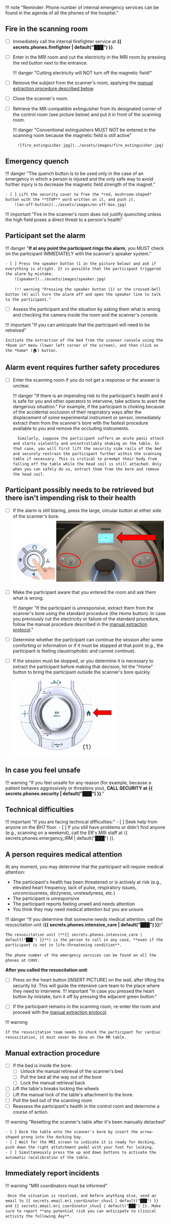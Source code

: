 !!! note "Reminder: Phone number of internal emergency services can be found in the agenda of all the phones of the hospital."

## Fire in the scanning room
- [ ] Immediately call the internal firefighter service at **{{ secrets.phones.firefighter | default("███") }}**.
- [ ] Enter in the MRI room and cut the electricity in the MRI room by pressing the red button next to the entrance.

    !!! danger "Cutting electricity will NOT turn off the magnetic field!"

- [ ] Remove the subject from the scanner's room, applying the [manual extraction procedure described below](#manual-extraction-procedure).
- [ ] Close the scanner's room.
- [ ] Retrieve the MR-compatible extinguisher from its designated corner of the control room (see picture below) and put it in front of the scanning room.

    !!! danger "Conventional extinguishers MUST NOT be entered in the scanning room because the magnetic field is still active"

        ![fire_extinguisher.jpg](../assets/images/fire_extinguisher.jpg)

## Emergency quench

!!! danger "The quench button is to be used only in the case of an emergency in which a person is injured and the only safe way to avoid further injury is to decrease the magnetic field strength of the magnet."

    - [ ] Lift the security cover to free the *red, mushroom-shaped* button with the **STOP** word written on it, and push it.
        ![on-off-button](../assets/images/on-off-box.jpg)

!!! important "Fire in the scanner's room does not justify quenching unless the high field poses a direct threat to a person's health"

## Participant set the alarm

!!! danger "**If at any point the participant rings the alarm**, you MUST check on the participant IMMEDIATELY with the scanner's speaker system."

    - [ ] Press the speaker button (1 in the picture below) and ask if everything is alright. It is possible that the participant triggered the alarm by mistake.
        ![speaker](../assets/images/speaker.jpg)

        !!! warning "Pressing the speaker button (1) or the crossed-bell button (4) will turn the alarm off and open the speaker line to talk to the participant."

- [ ] Assess the participant and the situation by asking them what is wrong and checking the camera inside the room and the scanner's console.

!!! important "If you can anticipate that the participant will need to be retreived"

    Initiate the extraction of the bed from the scanner console using the *Room in* menu (lower left corner of the screen), and then click on the *home* (🏠) button.

## Alarm event requires further safety procedures
- [ ] Enter the scanning room if you do not get a response or the answer is unclear.

    !!! danger "If there is an impending risk to the participant's health and it is safe for you and other operators to intervene, take actions to avert the dangerous situation."
        For example, if the participant is choking because of the accidental occlusion of their respiratory ways after the displacement of some experimental instrument or sensor, immediately extract them from the scanner's bore with the fastest procedure available to you and remove the occluding instruments.
        
        Similarly, suppose the participant suffers an acute panic attack and starts violently and uncontrollably shaking on the table. In that case, you will first lift the security side rails of the bed and securely restrain the participant further within the scanning table if necessary. This is critical to preempt their body from falling off the table while the head coil is still attached. Only when you can safely do so, extract them from the bore and remove the head coil.

## Participant possibly needs to be retrieved but there isn't impending risk to their health
- [ ] If the alarm is still blaring, press the large, circular button at either side of the scanner's bore.
    ![alarm_button](../assets/images/alarm_button.png)

- [ ] Make the participant aware that you entered the room and ask them what is wrong.

    !!! danger "If the participant is unresponsive, extract them from the scanner's bore using the standard procedure (the *Home* button). In case you previously cut the electricity or failure of the standard procedure, follow the manual procedure described in the [manual extraction protocol](#manual-extraction-procedure)."

- [ ] Determine whether the participant can continue the session after some comforting or information or if it must be stopped at that point (e.g., the participant is feeling claustrophobic and cannot continue).
- [ ] If the session must be stopped, or you determine it is necessary to extract the participant before making that decision, hit the "Home" button to bring the participant outside the scanner's bore quickly.
        ![home_button](../assets/images/home_button.png)


## In case you feel unsafe

!!! warning "If you feel unsafe for any reason (for example, because a patient behaves aggressively or threatens you), **CALL SECURITY at {{ secrets.phones.security | default("███") }}**."

## Technical difficulties

!!! important "If you are facing technical difficulties:"
    - [ ] Seek help from anyone on the BH7 floor.
    - [ ] If you still have problems or didn't find anyone (e.g., scanning on a weekend), call the ER's MRI staff at {{ secrets.phones.emergency_IRM | default("███") }}.

## A person requires medical attention

At any moment, you may determine that the participant will require medical attention:

  - The participant's health has been threatened or is actively at risk (e.g., elevated heart frequency, lack of pulse, respiratory issues, unconciousness, dizzyness, unsteadyness, etc.)
  - The participant is unresponsive
  - The participant reports feeling unwell and needs attention
  - You think they may need medical attention but you are unsure.

!!! danger "If you determine that someone needs medical attention, call the resuscitation unit (**{{ secrets.phones.intensive_care | default("███") }}**)"

    The resuscitation unit (**{{ secrets.phones.intensive_care | default("███") }}**) is the person to call in any case, **even if the participant is not in life-threatening condition**.

    The phone number of the emergency services can be found on all the phones at CHUV.

**After you called the resuscitation unit**:

- [ ] Press on the heart button [INSERT PICTURE] on the wall, after lifting the security lid. This will guide the intensive care team to the place where they need to intervene.
    !!! important "In case you pressed the heart button by mistake,  turn it off by pressing the adjacent green button."

- [ ] If the participant remains in the scanning room, re-enter the room and proceed with the [manual extraction protocol](#manual-extraction-procedure).

!!! warning

    If the resuscitation team needs to shock the participant for cardiac resuscitation, it must never be done on the MR table.

## Manual extraction procedure
- [ ] If the bed is inside the bore:
    - [ ] Unlock the manual retrieval of the scanner's bed
    - [ ] Pull the bed all the way out of the bore
    - [ ] Lock the manual retrieval back
- [ ] Lift the table's breaks locking the wheels
- [ ] Lift the manual lock of the table's attachment to the bore.
- [ ] Pull the bed out of the scanning room
- [ ] Reassess the participant's health in the control room and determine a course of action.

!!! warning "Resetting the scanner's table after it's been manually detached"

    - [ ] Dock the table onto the scanner's bore by insert the arrow-shaped prong into the docking bay.
    - [ ] Wait for the MRI screen to indicate it is ready for docking, push down the right attatchment pedal with your foot for locking.
    - [ ] Simultaneously press the up and down buttons to activate the automatic recalibration of the table.

## Immediately report incidents
!!! warning "MRI coordinators must be informed"

     Once the situation is resolved, and before anything else, send an email to {{ secrets.email.mri_coordinator_chuv1 | default("███") }} and {{ secrets.email.mri_coordinator_chuv2 | default("███") }}. Make sure to report **any potential risk you can anticipate to clinical activity the following day**.
